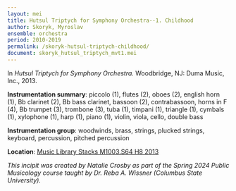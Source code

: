 ```yaml
---
layout: mei
title: Hutsul Triptych for Symphony Orchestra--1. Childhood
author: Skoryk, Myroslav
ensemble: orchestra
period: 2010-2019
permalink: /skoryk-hutsul-triptych-childhood/
document: skoryk_hutsul_triptych_mvt1.mei
---
```


In *Hutsul Triptych for Symphony Orchestra.* Woodbridge, NJ: Duma Music, Inc., 2013.

**Instrumentation summary**: piccolo (1), flutes (2), oboes (2), english horn (1), Bb clarinet (2), Bb bass clarinet, bassoon (2), contrabassoon, horns in F (4), Bb trumpet (3), trombone (3), tuba (1), timpani (1), triangle (1), cymbals (1), xylophone (1), harp (1), piano (1), violin, viola, cello, double bass

**Instrumentation group**: woodwinds, brass, strings, plucked strings, keyboard, percussion, pitched percussion

**Location**: <a href="https://tufts.primo.exlibrisgroup.com/permalink/01TUN_INST/1kc9gia/alma991018952480203851" target="_blank">Music Library Stacks M1003.S64 H8 2013</a>

*This incipit was created by Natalie Crosby as part of the Spring 2024 Public Musicology course taught by Dr. Reba A. Wissner (Columbus State University).* 